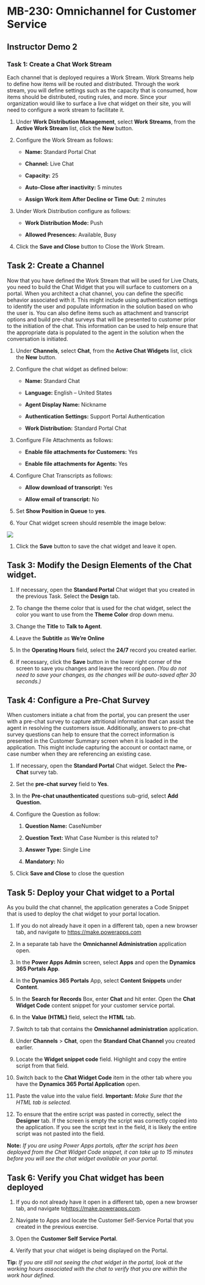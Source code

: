 # MB-230: Omnichannel for Customer Service

## Instructor Demo 2

### Task 1: Create a Chat Work Stream

Each channel that is deployed requires a Work Stream. Work Streams help to
define how items will be routed and distributed. Through the work stream, you
will define settings such as the capacity that is consumed, how items should be
distributed, routing rules, and more. Since your organization would like to
surface a live chat widget on their site, you will need to configure a work
stream to facilitate it.

1.  Under **Work Distribution Management**, select **Work Streams**, from the
    **Active Work Stream** list, click the **New** button.

2.  Configure the Work Stream as follows:

    -   **Name:** Standard Portal Chat

    -   **Channel:** Live Chat

    -   **Capacity:** 25

    -   **Auto-Close after inactivity:** 5 minutes

    -   **Assign Work item After Decline or Time Out:** 2 minutes

3.  Under Work Distribution configure as follows:

    -   **Work Distribution Mode:** Push

    -   **Allowed Presences:** Available, Busy

4.  Click the **Save and Close** button to Close the Work Stream.

## Task 2: Create a Channel

Now that you have defined the Work Stream that will be used for Live Chats, you
need to build the Chat Widget that you will surface to customers on a portal.
When you architect a chat channel, you can define the specific behavior
associated with it. This might include using authentication settings to identify
the user and populate information in the solution based on who the user is. You
can also define items such as attachment and transcript options and build
pre-chat surveys that will be presented to customer prior to the initiation of
the chat. This information can be used to help ensure that the appropriate data
is populated to the agent in the solution when the conversation is initiated.

1.  Under **Channels**, select **Chat**, from the **Active Chat Widgets** list,
    click the **New** button.

2.  Configure the chat widget as defined below:

    -   **Name:** Standard Chat

    -   **Language:** English – United States

    -   **Agent Display Name:** Nickname

    -   **Authentication Settings:** Support Portal Authentication

    -   **Work Distribution:** Standard Portal Chat

3.  Configure File Attachments as follows:

    -   **Enable file attachments for Customers:** Yes

    -   **Enable file attachments for Agents:** Yes

4.  Configure Chat Transcripts as follows:

    -   **Allow download of transcript:** Yes

    -   **Allow email of transcript:** No

5.  Set **Show Position in Queue** to **yes**.

6.  Your Chat widget screen should resemble the image below:

![](media/5c22d0ecb10ba14a0442ce145a9fc136.png)

1.  Click the **Save** button to save the chat widget and leave it open.

## Task 3: Modify the Design Elements of the Chat widget.

1.  If necessary, open the **Standard Portal** Chat widget that you created in
    the previous Task. Select the **Design** tab.

2.  To change the theme color that is used for the chat widget, select the color
    you want to use from the **Theme Color** drop down menu.

3.  Change the **Title** to **Talk to Agent**.

4.  Leave the **Subtitle** as **We’re Online**

5.  In the **Operating Hours** field, select the **24/7** record you created
    earlier.

6.  If necessary, click the **Save** button in the lower right corner of the
    screen to save you changes and leave the record open. *(You do not need to
    save your changes, as the changes will be auto-saved after 30 seconds.)*

## Task 4: Configure a Pre-Chat Survey

When customers initiate a chat from the portal, you can present the user with a
pre-chat survey to capture attritional information that can assist the agent in
resolving the customers issue. Additionally, answers to pre-chat survey
questions can help to ensure that the correct information is presented in the
Customer Summary screen when it is loaded in the application. This might include
capturing the account or contact name, or case number when they are referencing
an existing case.

1.  If necessary, open the **Standard Portal** Chat widget. Select the
    **Pre-Chat** survey tab.

2.  Set the **pre-chat survey** field to **Yes**.

3.  In the **Pre-chat unauthenticated** questions sub-grid, select **Add
    Question.**

4.  Configure the Question as follow:

    1.  **Question Name:** CaseNumber

    2.  **Question Text:** What Case Number is this related to?

    3.  **Answer Type:** Single Line

    4.  **Mandatory:** No

5.  Click **Save and Close** to close the question

## Task 5: Deploy your Chat widget to a Portal

As you build the chat channel, the application generates a Code Snippet that is
used to deploy the chat widget to your portal location.

1.  If you do not already have it open in a different tab, open a new browser
    tab, and navigate to <https://make.powerapps.com>

2.  In a separate tab have the **Omnichannel Administration** application open.

3.  In the **Power Apps Admin** screen, select **Apps** and open the **Dynamics
    365 Portals App**.

4.  In the **Dynamics 365 Portals** App, select **Content Snippets** under
    **Content**.

5.  In the **Search for Records** Box, enter **Chat** and hit enter. Open the
    **Chat Widget Code** content snippet for your customer service portal.

6.  In the **Value (HTML)** field, select the **HTML** tab.

7.  Switch to tab that contains the **Omnichannel administration** application.

8.  Under **Channels** \> **Chat**, open the **Standard Chat Channel** you
    created earlier.

9.  Locate the **Widget snippet code** field. Highlight and copy the entire
    script from that field.

10. Switch back to the **Chat Widget Code** item in the other tab where you have
    the **Dynamics 365 Portal Application** open.

11. Paste the value into the value field. **Important:** *Make Sure that the
    HTML tab is selected.*

12. To ensure that the entire script was pasted in correctly, select the
    **Designer** tab. If the screen is empty the script was correctly copied
    into the application. If you see the script text in the field, it is likely
    the entire script was not pasted into the field.

**Note:** *If you are using Power Apps portals, after the script has been
deployed from the Chat Widget Code snippet, it can take up to 15 minutes before
you will see the chat widget available on your portal.*

## Task 6: Verify you Chat widget has been deployed

1.  If you do not already have it open in a different tab, open a new browser
    tab, and navigate to<https://make.powerapps.com>.

2.  Navigate to Apps and locate the Customer Self-Service Portal that you
    created in the previous exercise.

3.  Open the **Customer Self Service Portal**.

4.  Verify that your chat widget is being displayed on the Portal.

**Tip:** *If you are still not seeing the chat widget in the portal, look at the
working hours associated with the chat to verify that you are within the work
hour defined.*
